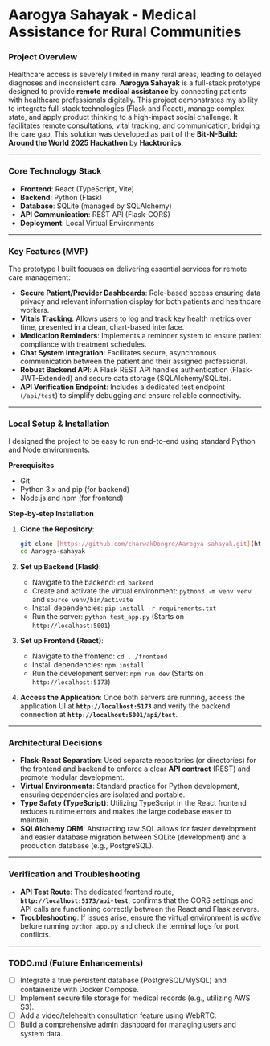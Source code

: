 # Aarogya Sahayak - Medical Assistance for Rural Communities

### Project Overview

Healthcare access is severely limited in many rural areas, leading to delayed diagnoses and inconsistent care. **Aarogya Sahayak** is a full-stack prototype designed to provide **remote medical assistance** by connecting patients with healthcare professionals digitally. This project demonstrates my ability to integrate full-stack technologies (Flask and React), manage complex state, and apply product thinking to a high-impact social challenge. It facilitates remote consultations, vital tracking, and communication, bridging the care gap. This solution was developed as part of the **Bit-N-Build: Around the World 2025 Hackathon** by **Hacktronics**.

---

### Core Technology Stack

* **Frontend**: React (TypeScript, Vite)
* **Backend**: Python (Flask)
* **Database**: SQLite (managed by SQLAlchemy)
* **API Communication**: REST API (Flask-CORS)
* **Deployment**: Local Virtual Environments

---

### Key Features (MVP)

The prototype I built focuses on delivering essential services for remote care management:

* **Secure Patient/Provider Dashboards**: Role-based access ensuring data privacy and relevant information display for both patients and healthcare workers.
* **Vitals Tracking**: Allows users to log and track key health metrics over time, presented in a clean, chart-based interface.
* **Medication Reminders**: Implements a reminder system to ensure patient compliance with treatment schedules.
* **Chat System Integration**: Facilitates secure, asynchronous communication between the patient and their assigned professional.
* **Robust Backend API**: A Flask REST API handles authentication (Flask-JWT-Extended) and secure data storage (SQLAlchemy/SQLite).
* **API Verification Endpoint**: Includes a dedicated test endpoint (`/api/test`) to simplify debugging and ensure reliable connectivity.

---

### Local Setup & Installation

I designed the project to be easy to run end-to-end using standard Python and Node environments.

**Prerequisites**
* Git
* Python 3.x and pip (for backend)
* Node.js and npm (for frontend)

**Step-by-step Installation**

1.  **Clone the Repository**:
    ```bash
    git clone [https://github.com/charwakDongre/Aarogya-sahayak.git](https://github.com/charwakDongre/Aarogya-sahayak.git)
    cd Aarogya-sahayak
    ```

2.  **Set up Backend (Flask)**:
    * Navigate to the backend: `cd backend`
    * Create and activate the virtual environment: `python3 -m venv venv` and `source venv/bin/activate`
    * Install dependencies: `pip install -r requirements.txt`
    * Run the server: `python test_app.py` (Starts on `http://localhost:5001`)

3.  **Set up Frontend (React)**:
    * Navigate to the frontend: `cd ../frontend`
    * Install dependencies: `npm install`
    * Run the development server: `npm run dev` (Starts on `http://localhost:5173`)

4.  **Access the Application**:
    Once both servers are running, access the application UI at **`http://localhost:5173`** and verify the backend connection at **`http://localhost:5001/api/test`**.

---

### Architectural Decisions

* **Flask-React Separation**: Used separate repositories (or directories) for the frontend and backend to enforce a clear **API contract** (REST) and promote modular development.
* **Virtual Environments**: Standard practice for Python development, ensuring dependencies are isolated and portable.
* **Type Safety (TypeScript)**: Utilizing TypeScript in the React frontend reduces runtime errors and makes the large codebase easier to maintain.
* **SQLAlchemy ORM**: Abstracting raw SQL allows for faster development and easier database migration between SQLite (development) and a production database (e.g., PostgreSQL).

---

### Verification and Troubleshooting

* **API Test Route**: The dedicated frontend route, **`http://localhost:5173/api-test`**, confirms that the CORS settings and API calls are functioning correctly between the React and Flask servers.
* **Troubleshooting**: If issues arise, ensure the virtual environment is *active* before running `python app.py` and check the terminal logs for port conflicts.

---

### TODO.md (Future Enhancements)

* [ ] Integrate a true persistent database (PostgreSQL/MySQL) and containerize with Docker Compose.
* [ ] Implement secure file storage for medical records (e.g., utilizing AWS S3).
* [ ] Add a video/telehealth consultation feature using WebRTC.
* [ ] Build a comprehensive admin dashboard for managing users and system data.
